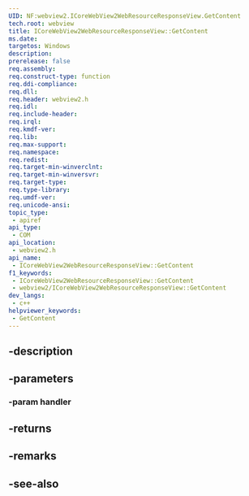 ```yaml
---
UID: NF:webview2.ICoreWebView2WebResourceResponseView.GetContent
tech.root: webview
title: ICoreWebView2WebResourceResponseView::GetContent
ms.date: 
targetos: Windows
description: 
prerelease: false
req.assembly: 
req.construct-type: function
req.ddi-compliance: 
req.dll: 
req.header: webview2.h
req.idl: 
req.include-header: 
req.irql: 
req.kmdf-ver: 
req.lib: 
req.max-support: 
req.namespace: 
req.redist: 
req.target-min-winverclnt: 
req.target-min-winversvr: 
req.target-type: 
req.type-library: 
req.umdf-ver: 
req.unicode-ansi: 
topic_type:
 - apiref
api_type:
 - COM
api_location:
 - webview2.h
api_name:
 - ICoreWebView2WebResourceResponseView::GetContent
f1_keywords:
 - ICoreWebView2WebResourceResponseView::GetContent
 - webview2/ICoreWebView2WebResourceResponseView::GetContent
dev_langs:
 - c++
helpviewer_keywords:
 - GetContent
---
```


## -description

## -parameters

### -param handler

## -returns

## -remarks

## -see-also

